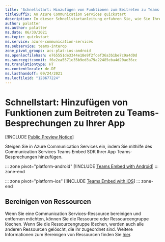 ```yaml
---
title: 'Schnellstart: Hinzufügen von Funktionen zum Beitreten zu Teams-Besprechungen zu Ihrer App'
titleSuffix: An Azure Communication Services quickstart
description: In dieser Schnellstartanleitung erfahren Sie, wie Sie Ihrer App mithilfe von Azure Communication Services Funktionen zum Beitreten zu Teams-Besprechungen hinzufügen.
author: palatter
ms.author: palatter
ms.date: 06/30/2021
ms.topic: quickstart
ms.service: azure-communication-services
ms.subservice: teams-interop
zone_pivot_groups: acs-plat-ios-android
ms.openlocfilehash: e765551de3344e18e9f2fcef36a3b1be7c9a4d0d
ms.sourcegitcommit: f6e2ea5571e35b9ed3a79a22485eba4d20ae36cc
ms.translationtype: HT
ms.contentlocale: de-DE
ms.lasthandoff: 09/24/2021
ms.locfileid: "128677224"
---
```

# <a name="quickstart-add-joining-a-teams-meeting-to-your-app"></a>Schnellstart: Hinzufügen von Funktionen zum Beitreten zu Teams-Besprechungen zu Ihrer App

[!INCLUDE [Public Preview Notice](../../includes/public-preview-include.md)]

Steigen Sie in Azure Communication Services ein, indem Sie mithilfe des Communication Services Teams Embed SDK Ihrer App Teams-Besprechungen hinzufügen. 

::: zone pivot="platform-android"
[!INCLUDE [Teams Embed with Android](./includes/get-started-android.md)]
::: zone-end

::: zone pivot="platform-ios"
[!INCLUDE [Teams Embed with iOS](./includes/get-started-ios.md)]
::: zone-end

## <a name="clean-up-resources"></a>Bereinigen von Ressourcen

Wenn Sie eine Communication Services-Ressource bereinigen und entfernen möchten, können Sie die Ressource oder Ressourcengruppe löschen. Wenn Sie die Ressourcengruppe löschen, werden auch alle anderen Ressourcen gelöscht, die ihr zugeordnet sind. Weitere Informationen zum Bereinigen von Ressourcen finden Sie [hier](../create-communication-resource.md#clean-up-resources).
